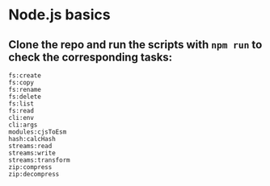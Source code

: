 # Node.js basics

## Clone the repo and run the scripts with `npm run` to check the corresponding tasks:

```
fs:create
fs:copy
fs:rename
fs:delete
fs:list
fs:read
cli:env
cli:args
modules:cjsToEsm
hash:calcHash
streams:read
streams:write
streams:transform
zip:compress
zip:decompress
```
